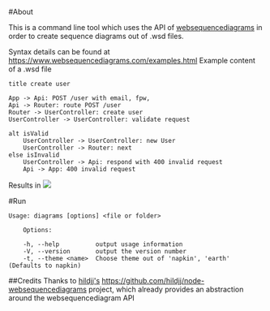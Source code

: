 #About

This is a command line tool which uses the API of [websequencediagrams](https://www.websequencediagrams.com) in order to create sequence diagrams out of .wsd files.

Syntax details can be found at https://www.websequencediagrams.com/examples.html
Example content of a .wsd file

```
title create user

App -> Api: POST /user with email, fpw,
Api -> Router: route POST /user
Router -> UserController: create user
UserController -> UserController: validate request

alt isValid
    UserController -> UserController: new User
    UserController -> Router: next
else isInvalid
    UserController -> Api: respond with 400 invalid request
    Api -> App: 400 invalid request
```

Results in <img src="https://github.com/florianschmidt1994/websequencediagrams/raw/master/example/createuser.png"/>

#Run
```
Usage: diagrams [options] <file or folder>
    
    Options:

    -h, --help          output usage information
    -V, --version       output the version number
    -t, --theme <name>  Choose theme out of 'napkin', 'earth' (Defaults to napkin)
```

##Credits
Thanks to [hildjj's](https://github.com/hildjj) https://github.com/hildjj/node-websequencediagrams project, which already provides an abstraction around the websequencediagram API